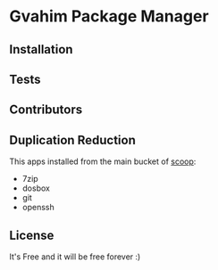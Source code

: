 # Gvahim Package Manager

## Installation

## Tests

## Contributors

## Duplication Reduction
This apps installed from the main bucket of [scoop](https://github.com/lukesampson/scoop/tree/master/bucket):
* 7zip
* dosbox
* git
* openssh

## License

It's Free and it will be free forever :)